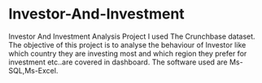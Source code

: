 # Investor-And-Investment
Investor And Investment Analysis Project I used The Crunchbase dataset. The objective of this project is to analyse the behaviour of Investor like which country they are investing most and which region they prefer for investment etc..are covered in dashboard. The software used are Ms-SQL,Ms-Excel. 
